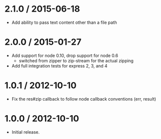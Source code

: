 2.1.0 / 2015-06-18
==================

  * Add ability to pass text content other than a file path

2.0.0 / 2015-01-27
==================

  * Add support for node 0.10, drop support for node 0.6
    - switched from zipper to zip-stream for the actual zipping
  * Add full integration tests for express 2, 3, and 4

1.0.1 / 2012-10-10
==================

  * Fix the res#zip callback to follow node callback conventions (err, result)

1.0.0 / 2012-10-10
==================

  * Initial release.
